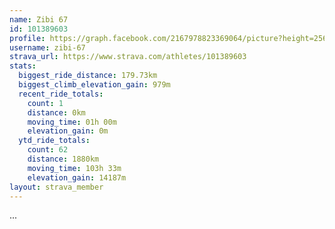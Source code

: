 ```yaml
---
name: Zibi 67
id: 101389603
profile: https://graph.facebook.com/2167978823369064/picture?height=256&width=256
username: zibi-67
strava_url: https://www.strava.com/athletes/101389603
stats:
  biggest_ride_distance: 179.73km
  biggest_climb_elevation_gain: 979m
  recent_ride_totals:
    count: 1
    distance: 0km
    moving_time: 01h 00m
    elevation_gain: 0m
  ytd_ride_totals:
    count: 62
    distance: 1880km
    moving_time: 103h 33m
    elevation_gain: 14187m
layout: strava_member
--- 
```

...
